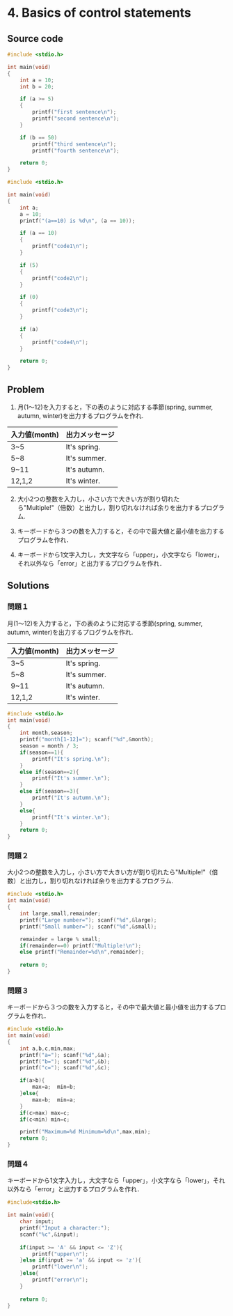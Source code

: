 # 4. Basics of control statements

## Source code

```c
#include <stdio.h>

int main(void)
{
    int a = 10;
    int b = 20;

    if (a >= 5)
    {
        printf("first sentence\n");
        printf("second sentence\n");
    }

    if (b == 50)
        printf("third sentence\n");
        printf("fourth sentence\n");

    return 0;
}
```

```c
#include <stdio.h>

int main(void)
{
    int a;
    a = 10;
    printf("(a==10) is %d\n", (a == 10));

    if (a == 10)
    {
        printf("code1\n");
    }

    if (5)
    {
        printf("code2\n");
    }

    if (0)
    {
        printf("code3\n");
    }

    if (a)
    {
        printf("code4\n");
    }

    return 0;
}

```

## Problem

1. 月(1～12)を入力すると，下の表のように対応する季節(spring, summer, autumn, winter)を出力するプログラムを作れ.

| 入力値(month) | 出力メッセージ      |
| ---------- | ------------ |
| 3\~5       | It's spring. |
| 5\~8       | It's summer. |
| 9\~11      | It's autumn. |
| 12,1,2     | It's winter. |

2. 大小2つの整数を入力し，小さい方で大きい方が割り切れたら"Multiple!"（倍数）と出力し，割り切れなければ余りを出力するプログラム.

3. キーボードから３つの数を入力すると，その中で最大値と最小値を出力するプログラムを作れ．

4. キーボードから1文字入力し，大文字なら「upper」，小文字なら「lower」，それ以外なら「error」と出力するプログラムを作れ．

## Solutions

### 問題１

月(1～12)を入力すると，下の表のように対応する季節(spring, summer, autumn, winter)を出力するプログラムを作れ.

| 入力値(month) | 出力メッセージ      |
| ---------- | ------------ |
| 3\~5       | It's spring. |
| 5\~8       | It's summer. |
| 9\~11      | It's autumn. |
| 12,1,2     | It's winter. |

```c
#include <stdio.h>
int main(void)
{
	int month,season;
	printf("month[1-12]="); scanf("%d",&month);
	season = month / 3;
	if(season==1){
		printf("It's spring.\n");
	}
	else if(season==2){
		printf("It's summer.\n");
	}
	else if(season==3){
		printf("It's autumn.\n");
	}
	else{
		printf("It's winter.\n");
	}
	return 0;
}
```

### 問題２

大小2つの整数を入力し，小さい方で大きい方が割り切れたら"Multiple!"（倍数）と出力し，割り切れなければ余りを出力するプログラム.



```c
#include <stdio.h>
int main(void)
{
	int large,small,remainder;
	printf("Large number="); scanf("%d",&large);
	printf("Small number="); scanf("%d",&small);

	remainder = large % small;
	if(remainder==0) printf("Multiple!\n");
	else printf("Remainder=%d\n",remainder);
	
	return 0;
}
```

### 問題３

キーボードから３つの数を入力すると，その中で最大値と最小値を出力するプログラムを作れ．

```c
#include <stdio.h>
int main(void)
{
	int a,b,c,min,max;
	printf("a="); scanf("%d",&a);
	printf("b="); scanf("%d",&b);
	printf("c="); scanf("%d",&c);

	if(a>b){
		max=a;  min=b;
	}else{
		max=b;  min=a;
	}
	if(c>max) max=c;
	if(c<min) min=c;

	printf("Maximum=%d Minimum=%d\n",max,min);
	return 0;
}

```

### 問題４

キーボードから1文字入力し，大文字なら「upper」，小文字なら「lower」，それ以外なら「error」と出力するプログラムを作れ．

```c
#include<stdio.h>

int main(void){
	char input;
	printf("Input a character:");
	scanf("%c",&input);
	
	if(input >= 'A' && input <= 'Z'){
		printf("upper\n");
	}else if(input >= 'a' && input <= 'z'){
		printf("lower\n");
	}else{
		printf("error\n");
	}
	
	return 0;
}
```
